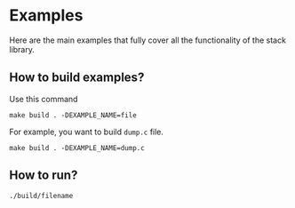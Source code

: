 # Examples

Here are the main examples that fully cover all the functionality of the stack library.

## How to build examples?

Use this command

```shell
make build . -DEXAMPLE_NAME=file
```

For example, you want to build `dump.c` file.

```shell
make build . -DEXAMPLE_NAME=dump.c
```

## How to run?

```shell
./build/filename
```
